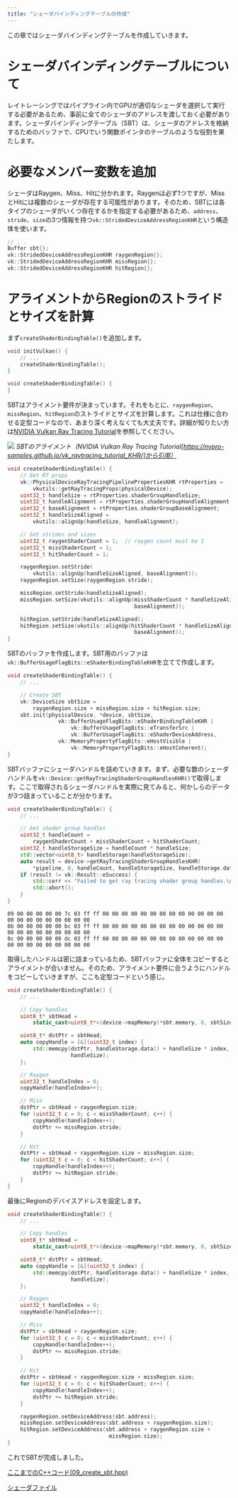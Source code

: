 ```yaml
---
title: "シェーダバインディングテーブルの作成"
---
```


この章ではシェーダバインディングテーブルを作成していきます。

# シェーダバインディングテーブルについて

レイトレーシングではパイプライン内でGPUが適切なシェーダを選択して実行する必要があるため、事前に全てのシェーダのアドレスを渡しておく必要があります。シェーダバインディングテーブル（SBT）は、シェーダのアドレスを格納するためのバッファで、CPUでいう関数ポインタのテーブルのような役割を果たします。

# 必要なメンバー変数を追加

シェーダはRaygen、Miss、Hitに分かれます。Raygenは必ず1つですが、MissとHitには複数のシェーダが存在する可能性があります。そのため、SBTには各タイプのシェーダがいくつ存在するかを指定する必要があるため、`address`、`stride`、`size`の3つ情報を持つ`vk::StridedDeviceAddressRegionKHR`という構造体を使います。

```cpp
// ...
Buffer sbt{};
vk::StridedDeviceAddressRegionKHR raygenRegion{};
vk::StridedDeviceAddressRegionKHR missRegion{};
vk::StridedDeviceAddressRegionKHR hitRegion{};
```

# アライメントからRegionのストライドとサイズを計算

まず`createShaderBindingTable()`を追加します。

```cpp
void initVulkan() {
    // ...
    createShaderBindingTable();
}

void createShaderBindingTable() {
}
```

SBTはアライメント要件が決まっています。それをもとに、`raygenRegion`、`missRegion`、`hitRegion`のストライドとサイズを計算します。これは仕様に合わせる定型コードなので、あまり深く考えなくても大丈夫です。詳細が知りたい方は[NVIDIA Vulkan Ray Tracing Tutorial](https://nvpro-samples.github.io/vk_raytracing_tutorial_KHR/)を参照してください。

![](https://nvpro-samples.github.io/vk_raytracing_tutorial_KHR/Images/sbt_0.png)
*SBTのアライメント（NVIDIA Vulkan Ray Tracing Tutorial[https://nvpro-samples.github.io/vk_raytracing_tutorial_KHR/]から引用）*

```cpp
void createShaderBindingTable() {
    // Get RT props
    vk::PhysicalDeviceRayTracingPipelinePropertiesKHR rtProperties =
        vkutils::getRayTracingProps(physicalDevice);
    uint32_t handleSize = rtProperties.shaderGroupHandleSize;
    uint32_t handleAlignment = rtProperties.shaderGroupHandleAlignment;
    uint32_t baseAlignment = rtProperties.shaderGroupBaseAlignment;
    uint32_t handleSizeAligned =
        vkutils::alignUp(handleSize, handleAlignment);

    // Set strides and sizes
    uint32_t raygenShaderCount = 1;  // raygen count must be 1
    uint32_t missShaderCount = 1;
    uint32_t hitShaderCount = 1;

    raygenRegion.setStride(
        vkutils::alignUp(handleSizeAligned, baseAlignment));
    raygenRegion.setSize(raygenRegion.stride);

    missRegion.setStride(handleSizeAligned);
    missRegion.setSize(vkutils::alignUp(missShaderCount * handleSizeAligned,
                                        baseAlignment));

    hitRegion.setStride(handleSizeAligned);
    hitRegion.setSize(vkutils::alignUp(hitShaderCount * handleSizeAligned,
                                        baseAlignment));
}
```

SBTのバッファを作成します。SBT用のバッファは`vk::BufferUsageFlagBits::eShaderBindingTableKHR`を立てて作成します。

```cpp
void createShaderBindingTable() {
    // ...

    // Create SBT
    vk::DeviceSize sbtSize =
        raygenRegion.size + missRegion.size + hitRegion.size;
    sbt.init(physicalDevice, *device, sbtSize,
                vk::BufferUsageFlagBits::eShaderBindingTableKHR |
                    vk::BufferUsageFlagBits::eTransferSrc |
                    vk::BufferUsageFlagBits::eShaderDeviceAddress,
                vk::MemoryPropertyFlagBits::eHostVisible |
                    vk::MemoryPropertyFlagBits::eHostCoherent);
}
```

SBTバッファにシェーダハンドルを詰めていきます。まず、必要な数のシェーダハンドルを`vk::Device::getRayTracingShaderGroupHandlesKHR()`で取得します。ここで取得されるシェーダハンドルを実際に見てみると、何かしらのデータが3つ詰まっていることが分かります。

```cpp
void createShaderBindingTable() {
    // ...

    // Get shader group handles
    uint32_t handleCount =
        raygenShaderCount + missShaderCount + hitShaderCount;
    uint32_t handleStorageSize = handleCount * handleSize;
    std::vector<uint8_t> handleStorage(handleStorageSize);
    auto result = device->getRayTracingShaderGroupHandlesKHR(
        *pipeline, 0, handleCount, handleStorageSize, handleStorage.data());
    if (result != vk::Result::eSuccess) {
        std::cerr << "Failed to get ray tracing shader group handles.\n";
        std::abort();
    }
}
```

```
09 00 00 00 00 00 7c 03 ff ff 00 00 00 00 00 00 00 00 00 00 00 00 00 00 00 00 00 00 00 00 00 00
0b 00 00 00 00 00 bc 03 ff ff 00 00 00 00 00 00 00 00 00 00 00 00 00 00 00 00 00 00 00 00 00 00
0c 00 00 00 00 00 dc 03 ff ff 00 00 00 00 00 00 00 00 00 00 00 00 00 00 00 00 00 00 00 00 00 00
```

取得したハンドルは密に詰まっているため、SBTバッファに全体をコピーするとアライメントが合いません。そのため、アライメント要件に合うようにハンドルをコピーしていきますが、ここも定型コードという感じ。

```cpp
void createShaderBindingTable() {
    // ...

    // Copy handles
    uint8_t* sbtHead =
        static_cast<uint8_t*>(device->mapMemory(*sbt.memory, 0, sbtSize));

    uint8_t* dstPtr = sbtHead;
    auto copyHandle = [&](uint32_t index) {
        std::memcpy(dstPtr, handleStorage.data() + handleSize * index,
                    handleSize);
    };

    // Raygen
    uint32_t handleIndex = 0;
    copyHandle(handleIndex++);

    // Miss
    dstPtr = sbtHead + raygenRegion.size;
    for (uint32_t c = 0; c < missShaderCount; c++) {
        copyHandle(handleIndex++);
        dstPtr += missRegion.stride;
    }

    // Hit
    dstPtr = sbtHead + raygenRegion.size + missRegion.size;
    for (uint32_t c = 0; c < hitShaderCount; c++) {
        copyHandle(handleIndex++);
        dstPtr += hitRegion.stride;
    }
}
```

最後にRegionのデバイスアドレスを設定します。

```cpp
void createShaderBindingTable() {
    // ...

    // Copy handles
    uint8_t* sbtHead =
        static_cast<uint8_t*>(device->mapMemory(*sbt.memory, 0, sbtSize));

    uint8_t* dstPtr = sbtHead;
    auto copyHandle = [&](uint32_t index) {
        std::memcpy(dstPtr, handleStorage.data() + handleSize * index,
                    handleSize);
    };

    // Raygen
    uint32_t handleIndex = 0;
    copyHandle(handleIndex++);

    // Miss
    dstPtr = sbtHead + raygenRegion.size;
    for (uint32_t c = 0; c < missShaderCount; c++) {
        copyHandle(handleIndex++);
        dstPtr += missRegion.stride;
    }

    // Hit
    dstPtr = sbtHead + raygenRegion.size + missRegion.size;
    for (uint32_t c = 0; c < hitShaderCount; c++) {
        copyHandle(handleIndex++);
        dstPtr += hitRegion.stride;
    }

    raygenRegion.setDeviceAddress(sbt.address);
    missRegion.setDeviceAddress(sbt.address + raygenRegion.size);
    hitRegion.setDeviceAddress(sbt.address + raygenRegion.size +
                                missRegion.size);
}
```

これでSBTが完成しました。

[ここまでのC++コード(09_create_sbt.hpp)](https://github.com/nishidate-yuki/vulkan_raytracing_from_scratch/blob/master/code/09_create_sbt.hpp)

[シェーダファイル](https://github.com/nishidate-yuki/vulkan_raytracing_from_scratch/tree/master/shaders)
